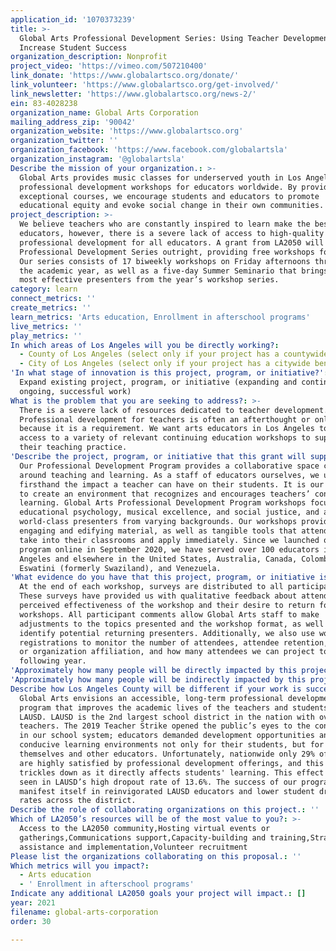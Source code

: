 ```yaml
---
application_id: '1070373239'
title: >-
  Global Arts Professional Development Series: Using Teacher Development to
  Increase Student Success
organization_description: Nonprofit
project_video: 'https://vimeo.com/507210400'
link_donate: 'https://www.globalartsco.org/donate/'
link_volunteer: 'https://www.globalartsco.org/get-involved/'
link_newsletter: 'https://www.globalartsco.org/news-2/'
ein: 83-4028238
organization_name: Global Arts Corporation
mailing_address_zip: '90042'
organization_website: 'https://www.globalartsco.org'
organization_twitter: ''
organization_facebook: 'https://www.facebook.com/globalartsla'
organization_instagram: '@globalartsla'
Describe the mission of your organization.: >-
  Global Arts provides music classes for underserved youth in Los Angeles and
  professional development workshops for educators worldwide. By providing
  exceptional courses, we encourage students and educators to promote
  educational equity and evoke social change in their own communities.
project_description: >-
  We believe teachers who are constantly inspired to learn make the best
  educators, however, there is a severe lack of access to high-quality
  professional development for all educators. A grant from LA2050 will fund our
  Professional Development Series outright, providing free workshops for all.
  Our series consists of 17 biweekly workshops on Friday afternoons throughout
  the academic year, as well as a five-day Summer Seminario that brings back our
  most effective presenters from the year’s workshop series.
category: learn
connect_metrics: ''
create_metrics: ''
learn_metrics: 'Arts education, Enrollment in afterschool programs'
live_metrics: ''
play_metrics: ''
In which areas of Los Angeles will you be directly working?:
  - County of Los Angeles (select only if your project has a countywide benefit)
  - City of Los Angeles (select only if your project has a citywide benefit)
'In what stage of innovation is this project, program, or initiative?': >-
  Expand existing project, program, or initiative (expanding and continuing
  ongoing, successful work)
What is the problem that you are seeking to address?: >-
  There is a severe lack of resources dedicated to teacher development.
  Professional development for teachers is often an afterthought or only offered
  because it is a requirement. We want arts educators in Los Angeles to have
  access to a variety of relevant continuing education workshops to support
  their teaching practice.
'Describe the project, program, or initiative that this grant will support to address the problem identified.': >-
  Our Professional Development Program provides a collaborative space centered
  around teaching and learning. As a staff of educators ourselves, we understand
  firsthand the impact a teacher can have on their students. It is our objective
  to create an environment that recognizes and encourages teachers’ continual
  learning. Global Arts Professional Development Program workshops focus on
  educational psychology, musical excellence, and social justice, and are led by
  world-class presenters from varying backgrounds. Our workshops provide
  engaging and edifying material, as well as tangible tools that attendees can
  take into their classrooms and apply immediately. Since we launched our
  program online in September 2020, we have served over 100 educators in Los
  Angeles and elsewhere in the United States, Australia, Canada, Colombia,
  Eswatini (formerly Swaziland), and Venezuela.
'What evidence do you have that this project, program, or initiative is or will be successful, and how will you define and measure success?': >-
  At the end of each workshop, surveys are distributed to all participants.
  These surveys have provided us with qualitative feedback about attendees’
  perceived effectiveness of the workshop and their desire to return for future
  workshops. All participant comments allow Global Arts staff to make
  adjustments to the topics presented and the workshop format, as well as to
  identify potential returning presenters. Additionally, we also use workshop
  registrations to monitor the number of attendees, attendee retention, school
  or organization affiliation, and how many attendees we can project to see the
  following year.
'Approximately how many people will be directly impacted by this project, program, or initiative?': '500'
'Approximately how many people will be indirectly impacted by this project, program, or initiative?': '100000'
Describe how Los Angeles County will be different if your work is successful.: >-
  Global Arts envisions an accessible, long-term professional development
  program that improves the academic lives of the teachers and students of
  LAUSD. LAUSD is the 2nd largest school district in the nation with over 35,000
  teachers. The 2019 Teacher Strike opened the public’s eyes to the conditions
  in our school system; educators demanded development opportunities and
  conducive learning environments not only for their students, but for
  themselves and other educators. Unfortunately, nationwide only 29% of teachers
  are highly satisfied by professional development offerings, and this concern
  trickles down as it directly affects students' learning. This effect can be
  seen in LAUSD’s high dropout rate of 13.6%. The success of our program will
  manifest itself in reinvigorated LAUSD educators and lower student dropout
  rates across the district.
Describe the role of collaborating organizations on this project.: ''
Which of LA2050’s resources will be of the most value to you?: >-
  Access to the LA2050 community,Hosting virtual events or
  gatherings,Communications support,Capacity-building and training,Strategy
  assistance and implementation,Volunteer recruitment
Please list the organizations collaborating on this proposal.: ''
Which metrics will you impact?:
  - Arts education
  - ' Enrollment in afterschool programs'
Indicate any additional LA2050 goals your project will impact.: []
year: 2021
filename: global-arts-corporation
order: 30

---
```

